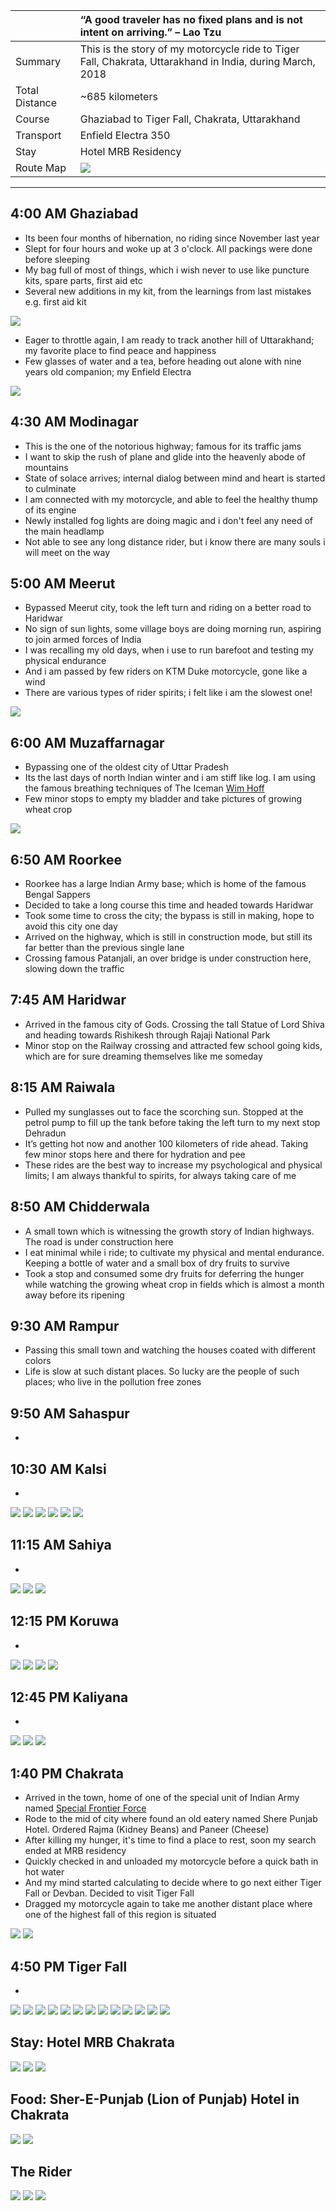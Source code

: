 | | “A good traveler has no fixed plans and is not intent on arriving.” – Lao Tzu |
| :--- | :--- |
| Summary | This is the story of my motorcycle ride to Tiger Fall, Chakrata, Uttarakhand in India, during March, 2018 |
| Total Distance | ~685 kilometers |
| Course | Ghaziabad to Tiger Fall, Chakrata, Uttarakhand |
| Transport | Enfield Electra 350 |
| Stay | Hotel MRB Residency |
| Route Map |![](https://github.com/inbravo/travel/blob/master/march-2018/images/c/route-map.jpg)|

---

##  4:00 AM Ghaziabad
*	Its been four months of hibernation, no riding since November last year
*	Slept for four hours and woke up at 3 o'clock. All packings were done before sleeping
*	My bag full of most of things, which i wish never to use like puncture kits, spare parts, first aid etc
*	Several new additions in my kit, from the learnings from last mistakes e.g. first aid kit

![](https://github.com/inbravo/travel/blob/master/march-2018/images/c/prep.jpg)

*	Eager to throttle again, I am ready to track another hill of Uttarakhand; my favorite place to find peace and happiness
*	Few glasses of water and a tea, before heading out alone with nine years old companion; my Enfield Electra

![](https://github.com/inbravo/travel/blob/master/march-2018/images/c/start.jpg)

##  4:30 AM Modinagar
*	This is the one of the notorious highway; famous for its traffic jams
*	I want to skip the rush of plane and glide into the heavenly abode of mountains
*	State of solace arrives; internal dialog between mind and heart is started to culminate
*	I am connected with my motorcycle, and able to feel the healthy thump of its engine
*	Newly installed fog lights are doing magic and i don't feel any need of the main headlamp
*	Not able to see any long distance rider, but i know there are many souls i will meet on the way

##  5:00 AM Meerut
*	Bypassed Meerut city, took the left turn and riding on a better road to Haridwar
*	No sign of sun lights, some village boys are doing morning run, aspiring to join armed forces of India
*	I was recalling my old days, when i use to run barefoot and testing my physical endurance
*	And i am passed by few riders on KTM Duke motorcycle, gone like a wind
*	There are various types of rider spirits; i felt like i am the slowest one!

![](https://github.com/inbravo/travel/blob/master/march-2018/images/c/mzfrngr.jpg)

##  6:00 AM Muzaffarnagar
*	Bypassing one of the oldest city of Uttar Pradesh
*	Its the last days of north Indian winter and i am stiff like log. I am using the famous breathing techniques of The Iceman [Wim Hoff](https://en.wikipedia.org/wiki/Wim_Hof) 
*	Few minor stops to empty my bladder and take pictures of growing wheat crop

![](https://github.com/inbravo/travel/blob/master/march-2018/images/c/IMG_20180310_073031.jpg)

##  6:50 AM Roorkee
*	Roorkee has a large Indian Army base; which is home of the famous Bengal Sappers
*	Decided to take a long course this time and headed towards Haridwar
*	Took some time to cross the city; the bypass is still in making, hope to avoid this city one day
*	Arrived on the highway, which is still in construction mode, but still its far better than the previous single lane
*	Crossing famous Patanjali, an over bridge is under construction here, slowing down the traffic 

##  7:45 AM Haridwar
*	Arrived in the famous city of Gods. Crossing the tall Statue of Lord Shiva and heading towards Rishikesh through Rajaji National Park
*	Minor stop on the Railway crossing and attracted few school going kids, which are for sure dreaming themselves like me someday

##  8:15 AM Raiwala
*	Pulled my sunglasses out to face the scorching sun. Stopped at the petrol pump to fill up the tank before taking the left turn to my next stop Dehradun
*	It’s getting hot now and another 100 kilometers of ride ahead. Taking few minor stops here and there for hydration and pee
*	These rides are the best way to increase my psychological and physical limits; I am always thankful to spirits, for always taking care of me

##  8:50 AM Chidderwala
*	A small town which is witnessing the growth story of Indian highways. The road is under construction here
*	I eat minimal while i ride; to cultivate my physical and mental endurance. Keeping a bottle of water and a small box of dry fruits to survive
*	Took a stop and consumed some dry fruits for deferring the hunger while watching the growing wheat crop in fields which is almost a month away before its ripening

##  9:30 AM Rampur
*	Passing this small town and watching the houses coated with different colors
*	Life is slow at such distant places. So lucky are the people of such places; who live in the pollution free zones

##  9:50 AM Sahaspur
*	

##  10:30 AM Kalsi
*

![](https://github.com/inbravo/travel/blob/master/march-2018/images/c/IMG_20180310_113130.jpg)
![](https://github.com/inbravo/travel/blob/master/march-2018/images/c/IMG_20180310_115053.jpg)
![](https://github.com/inbravo/travel/blob/master/march-2018/images/c/IMG_20180310_122136.jpg)
![](https://github.com/inbravo/travel/blob/master/march-2018/images/c/IMG_20180310_122158.jpg)
![](https://github.com/inbravo/travel/blob/master/march-2018/images/c/IMG_20180310_122217.jpg)
![](https://github.com/inbravo/travel/blob/master/march-2018/images/c/IMG_20180310_123251.jpg)

##  11:15 AM Sahiya
*	

![](https://github.com/inbravo/travel/blob/master/march-2018/images/c/IMG_20180311_121800.jpg)
![](https://github.com/inbravo/travel/blob/master/march-2018/images/c/IMG_20180311_122002.jpg)
![](https://github.com/inbravo/travel/blob/master/march-2018/images/c/IMG_20180311_122032.jpg)

##  12:15 PM Koruwa
*	

![](https://github.com/inbravo/travel/blob/master/march-2018/images/c/IMG_20180310_123514.jpg)
![](https://github.com/inbravo/travel/blob/master/march-2018/images/c/IMG_20180310_123730.jpg)
![](https://github.com/inbravo/travel/blob/master/march-2018/images/c/IMG_20180310_123736.jpg)
![](https://github.com/inbravo/travel/blob/master/march-2018/images/c/IMG_20180310_123739.jpg)

##  12:45 PM Kaliyana
*	

![](https://github.com/inbravo/travel/blob/master/march-2018/images/c/IMG_20180310_124842.jpg)
![](https://github.com/inbravo/travel/blob/master/march-2018/images/c/IMG_20180310_124846.jpg)
![](https://github.com/inbravo/travel/blob/master/march-2018/images/c/IMG_20180310_124929.jpg)

##  1:40 PM Chakrata
*	Arrived in the town, home of one of the special unit of Indian Army named [Special Frontier Force](https://en.wikipedia.org/wiki/Special_Frontier_Force)
*	Rode to the mid of city where found an old eatery named Shere Punjab Hotel. Ordered Rajma (Kidney Beans) and Paneer (Cheese) 
*	After killing my hunger, it's time to find a place to rest, soon my search ended at MRB residency 
*	Quickly checked in and unloaded my motorcycle before a quick bath in hot water
*	And my mind started calculating to decide where to go next either Tiger Fall or Devban. Decided to visit Tiger Fall
*	Dragged my motorcycle again to take me another distant place where one of the highest fall of this region is situated

![](https://github.com/inbravo/travel/blob/master/march-2018/images/c/IMG_20180310_132212.jpg)
![](https://github.com/inbravo/travel/blob/master/march-2018/images/c/IMG_20180310_132256.jpg)

##  4:50 PM Tiger Fall
*	
![](https://github.com/inbravo/travel/blob/master/march-2018/images/c/IMG_20180310_152939.jpg)
![](https://github.com/inbravo/travel/blob/master/march-2018/images/c/IMG_20180310_153241.jpg)
![](https://github.com/inbravo/travel/blob/master/march-2018/images/c/IMG_20180310_154103.jpg)
![](https://github.com/inbravo/travel/blob/master/march-2018/images/c/IMG_20180310_163851.jpg)
![](https://github.com/inbravo/travel/blob/master/march-2018/images/c/IMG_20180310_165423.jpg)
![](https://github.com/inbravo/travel/blob/master/march-2018/images/c/IMG_20180311_112235.jpg)
![](https://github.com/inbravo/travel/blob/master/march-2018/images/c/IMG_20180311_112257.jpg)
![](https://github.com/inbravo/travel/blob/master/march-2018/images/c/IMG_20180311_114952.jpg)
![](https://github.com/inbravo/travel/blob/master/march-2018/images/c/IMG_20180311_124804.jpg)
![](https://github.com/inbravo/travel/blob/master/march-2018/images/c/IMG_20180311_130836.jpg)
![](https://github.com/inbravo/travel/blob/master/march-2018/images/c/IMG_20180311_135718.jpg)
![](https://github.com/inbravo/travel/blob/master/march-2018/images/c/IMG_20180311_141537.jpg)
![](https://github.com/inbravo/travel/blob/master/march-2018/images/c/IMG_20180311_172000.jpg)

##	Stay: Hotel MRB Chakrata
![](https://github.com/inbravo/travel/blob/master/march-2018/images/c/IMG_20180311_104931.jpg)
![](https://github.com/inbravo/travel/blob/master/march-2018/images/c/IMG_20180310_185343.jpg)
![](https://github.com/inbravo/travel/blob/master/march-2018/images/c/morning.jpg)

##	Food: Sher-E-Punjab (Lion of Punjab) Hotel in Chakrata
![](https://github.com/inbravo/travel/blob/master/march-2018/images/c/IMG_20180310_140549.jpg)
![](https://github.com/inbravo/travel/blob/master/march-2018/images/c/IMG_20180310_135149.jpg)

##	The Rider 
![](https://github.com/inbravo/travel/blob/master/march-2018/images/c/face.jpg)
![](https://github.com/inbravo/travel/blob/master/march-2018/images/c/glance.jpg)
![](https://github.com/inbravo/travel/blob/master/march-2018/images/c/IMG_20180310_122539.jpg)